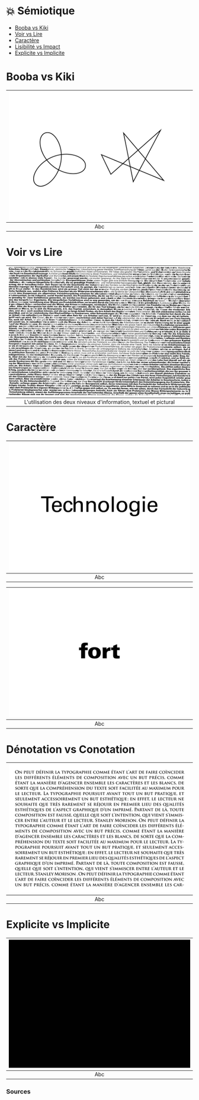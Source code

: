 # 💥 Sémiotique

- [Booba vs Kiki](#Booba-vs-Kiki)
- [Voir vs Lire](#Voir-vs-Lire)
- [Caractère](#Caractère)
- [Lisibilité vs Impact](#Lisibilité-vs-Impact)
- [Explicite vs Implicite](#Explicite-vs-Implicite)

# Booba vs Kiki  

|![](links/2-Semiotique.gif) |
|:---:|
| Abc |

# Voir vs Lire  

|![](links/2-Semiotique5.gif) |
|:---:|
| L'utilisation des deux niveaux d'information, textuel et pictural |

# Caractère  

|![](links/2-Semiotique10.gif) |
|:---:|
| Abc |

|![](links/2-Semiotique16.gif) |
|:---:|
| Abc |

# Dénotation vs Conotation  

|![](links/0-Colonne20.gif) |
|:---:|
| Abc |

# Explicite vs Implicite  

|![](links/2-Semiotique26.gif) |
|:---:|
| Abc |



### Sources

<!-- - **Prénom Nom**  
  *Titre*, 0000 -->

<!-- [^1]: Adrian Frutiger, *Type, Sign, Symbol*, 1980 -->

